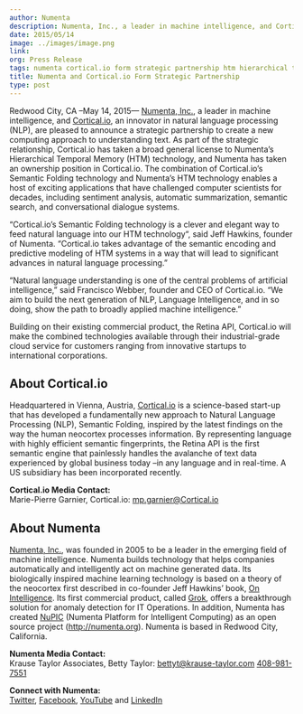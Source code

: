 ```yaml
---
author: Numenta
description: Numenta, Inc., a leader in machine intelligence, and Cortical.io, an innovator in natural language processing (NLP), are pleased to announce a strategic partnership to create a new computing approach to understanding text. As part of the strategic relationship,
date: 2015/05/14
image: ../images/image.png
link:
org: Press Release
tags: numenta cortical.io form strategic partnership htm hierarchical temporal memory sdr sparse distributed memory retina wikipedia natural lanuage learning
title: Numenta and Cortical.io Form Strategic Partnership
type: post
---
```


Redwood City, CA –May 14, 2015— [Numenta, Inc.](/), a leader in machine
intelligence, and [Cortical.io](http://cortical.io), an innovator in natural
language processing (NLP), are pleased to announce a strategic partnership to
create a new computing approach to understanding text.  As part of the strategic
relationship, Cortical.io has taken a broad general license to Numenta’s
Hierarchical Temporal Memory (HTM) technology, and Numenta has taken an
ownership position in Cortical.io.  The combination of Cortical.io’s Semantic
Folding technology and Numenta’s HTM technology enables a host of exciting
applications that have challenged computer scientists for decades, including
sentiment analysis, automatic summarization, semantic search, and conversational
dialogue systems.

“Cortical.io’s Semantic Folding technology is a clever and elegant way to feed
natural language into our HTM technology“, said Jeff Hawkins, founder of
Numenta. “Cortical.io takes advantage of the semantic encoding and predictive
modeling of HTM systems in a way that will lead to significant advances in
natural language processing.”

“Natural language understanding is one of the central problems of artificial
intelligence,” said Francisco Webber, founder and CEO of Cortical.io. “We aim
to build the next generation of NLP, Language Intelligence, and in so doing,
show the path to broadly applied machine intelligence.”

Building on their existing commercial product, the Retina API, Cortical.io will
make the combined technologies available through their industrial-grade cloud
service for customers ranging from innovative startups to international
corporations.  

## About Cortical.io

Headquartered in Vienna, Austria, [Cortical.io](http://cortical.io) is a
science-based start-up that has developed a fundamentally new approach to
Natural Language Processing (NLP), Semantic Folding, inspired by the latest
findings on the way the human neocortex processes information.  By representing
language with highly efficient semantic fingerprints, the Retina API is the
first semantic engine that painlessly handles the avalanche of text data
experienced by global business today –in any language and in real-time. A US
subsidiary has been incorporated recently.

**Cortical.io Media Contact:** <br/>
Marie-Pierre Garnier,
Cortical.io:
[mp.garnier@Cortical.io](mailto:mp.garnier@Cortical.io)

## About Numenta

[Numenta, Inc.](/), was founded in 2005 to be a leader in the emerging field of
machine intelligence. Numenta builds technology that helps companies
automatically and intelligently act on machine generated data.  Its biologically
inspired machine learning technology is based on a theory of the neocortex first
described in co-founder Jeff Hawkins’ book,
[On Intelligence](/resources/on-intelligence/). Its first commercial product,
called [Grok](http://grokstream.com), offers a breakthrough solution for
anomaly detection for IT Operations. In addition, Numenta has created
[NuPIC](http://numenta.org) (Numenta Platform for Intelligent Computing) as an
open source project (http://numenta.org). Numenta is based in Redwood City,
California.

**Numenta Media Contact:** <br/>
Krause Taylor Associates,
Betty Taylor:
[bettyt@krause-taylor.com](mailto:bettyt@krause-taylor.com)
[408-981-7551](tel:+1-408-981-7551)

**Connect with Numenta:** <br/>
[Twitter](https://twitter.com/numenta),
[Facebook](https://www.facebook.com/pages/Numenta/321559142118?ref=br_tf),
[YouTube](https://www.youtube.com/user/numenta) and
[LinkedIn](https://www.linkedin.com/company/numenta)
